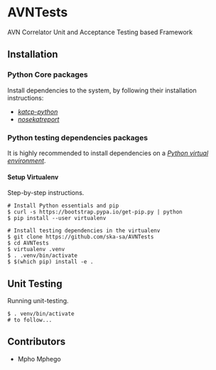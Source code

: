 
# AVNTests
AVN Correlator Unit and Acceptance Testing based Framework

## Installation

### Python Core packages

Install dependencies to the system, by following their installation instructions:

* [_katcp-python_](https://github.com/ska-sa/katcp-python)
* [_nosekatreport_](https://github.com/ska-sa/nosekatreport/tree/karoocbf)

### Python testing dependencies packages

It is highly recommended to install dependencies on a [_Python virtual environment_](https://virtualenv.pypa.io/).

#### Setup Virtualenv
Step-by-step instructions.
```
# Install Python essentials and pip
$ curl -s https://bootstrap.pypa.io/get-pip.py | python
$ pip install --user virtualenv

# Install testing dependencies in the virtualenv
$ git clone https://github.com/ska-sa/AVNTests
$ cd AVNTests
$ virtualenv .venv
$ . .venv/bin/activate
$ $(which pip) install -e .
```

## Unit Testing

Running unit-testing.
```
$ . venv/bin/activate
# to follow...
```

## Contributors

 * Mpho Mphego
